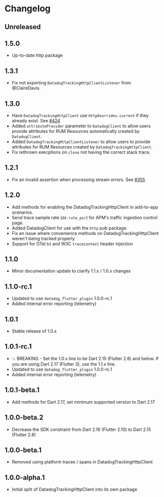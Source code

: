 # Changelog

## Unreleased



## 1.5.0
* Up-to-date http package

## 1.3.1

* Fix not exporting `DatadogTrackingHttpClientListener` from @ClaireDavis.

## 1.3.0

* Have `DatadogTrackingHttpClient` use `HttpOverrides.current` if they already exist. See [#424] 
* Added `attributeProvider` parameter to `DatadogClient` to allow users provide attributes for RUM Resources automatically created by `DatadogClient`.
* Added `DatadogTrackingHttpClientListener` to allow users to provide attributes for RUM Resources created by `DatadogTrackingHttpClient`.
* Fix rethrown execptions on `close` not having the correct stack trace.

## 1.2.1

* Fix an invalid assertion when processing stream errors. See [#355]

## 1.2.0

* Add methods for enabling the DatadogTrackingHttpClient in add-to-app scenarios.
* Send trace sample rate (`dd.rule_psr`) for APM's traffic ingestion control page.
* Added DatadogClient for use with the `http` pub package.
* Fix an issue where convenience methods on DatadogTrackingHttpClient weren't being tracked properly
* Support for OTel `b3` and W3C `tracecontext` header injection

## 1.1.0

* Minor documentation update to clarify 1.1.x / 1.0.x changes

## 1.1.0-rc.1

* Updated to use `datadog_flutter_plugin` 1.0.0-rc.1
* Added internal error reporting (telemetry)

## 1.0.1

* Stable release of 1.0.x

## 1.0.1-rc.1

* 💥 BREAKING - Set the 1.0.x line to be Dart 2.15 (Flutter 2.8) and below. If you are using Dart 2.17 (Flutter 3), use the 1.1.x line.
* Updated to use `datadog_flutter_plugin` 1.0.0-rc.1
* Added internal error reporting (telemetry)

## 1.0.1-beta.1

* Add methods for Dart 2.17, set minimum supported version to Dart 2.17

## 1.0.0-beta.2

* Decrease the SDK constraint from Dart 2.16 (Flutter 2.10) to Dart 2.15 (Flutter 2.8)

## 1.0.0-beta.1

* Removed using platform traces / spans in DatadogTrackingHttpClient

## 1.0.0-alpha.1

* Initial split of DatadogTrackingHttpClient into its own package

[#355]: https://github.com/DataDog/dd-sdk-flutter/issues/355
[#424]: https://github.com/DataDog/dd-sdk-flutter/issues/424
